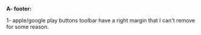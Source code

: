 **A- footer:** 

1- apple/google play buttons toolbar have a right margin that I can't remove for some reason.